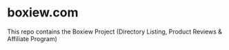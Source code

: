 # boxiew.com
This repo contains the Boxiew Project (Directory Listing,  Product Reviews &amp; Affiliate Program)

